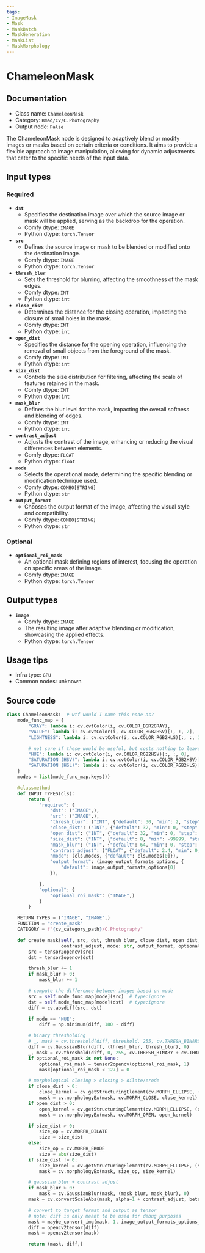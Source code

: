 ```yaml
---
tags:
- ImageMask
- Mask
- MaskBatch
- MaskGeneration
- MaskList
- MaskMorphology
---
```


# ChameleonMask
## Documentation
- Class name: `ChameleonMask`
- Category: `Bmad/CV/C.Photography`
- Output node: `False`

The ChameleonMask node is designed to adaptively blend or modify images or masks based on certain criteria or conditions. It aims to provide a flexible approach to image manipulation, allowing for dynamic adjustments that cater to the specific needs of the input data.
## Input types
### Required
- **`dst`**
    - Specifies the destination image over which the source image or mask will be applied, serving as the backdrop for the operation.
    - Comfy dtype: `IMAGE`
    - Python dtype: `torch.Tensor`
- **`src`**
    - Defines the source image or mask to be blended or modified onto the destination image.
    - Comfy dtype: `IMAGE`
    - Python dtype: `torch.Tensor`
- **`thresh_blur`**
    - Sets the threshold for blurring, affecting the smoothness of the mask edges.
    - Comfy dtype: `INT`
    - Python dtype: `int`
- **`close_dist`**
    - Determines the distance for the closing operation, impacting the closure of small holes in the mask.
    - Comfy dtype: `INT`
    - Python dtype: `int`
- **`open_dist`**
    - Specifies the distance for the opening operation, influencing the removal of small objects from the foreground of the mask.
    - Comfy dtype: `INT`
    - Python dtype: `int`
- **`size_dist`**
    - Controls the size distribution for filtering, affecting the scale of features retained in the mask.
    - Comfy dtype: `INT`
    - Python dtype: `int`
- **`mask_blur`**
    - Defines the blur level for the mask, impacting the overall softness and blending of edges.
    - Comfy dtype: `INT`
    - Python dtype: `int`
- **`contrast_adjust`**
    - Adjusts the contrast of the image, enhancing or reducing the visual differences between elements.
    - Comfy dtype: `FLOAT`
    - Python dtype: `float`
- **`mode`**
    - Selects the operational mode, determining the specific blending or modification technique used.
    - Comfy dtype: `COMBO[STRING]`
    - Python dtype: `str`
- **`output_format`**
    - Chooses the output format of the image, affecting the visual style and compatibility.
    - Comfy dtype: `COMBO[STRING]`
    - Python dtype: `str`
### Optional
- **`optional_roi_mask`**
    - An optional mask defining regions of interest, focusing the operation on specific areas of the image.
    - Comfy dtype: `IMAGE`
    - Python dtype: `torch.Tensor`
## Output types
- **`image`**
    - Comfy dtype: `IMAGE`
    - The resulting image after adaptive blending or modification, showcasing the applied effects.
    - Python dtype: `torch.Tensor`
## Usage tips
- Infra type: `GPU`
- Common nodes: unknown


## Source code
```python
class ChameleonMask:  # wtf would I name this node as?
    mode_func_map = {
        "GRAY": lambda i: cv.cvtColor(i, cv.COLOR_BGR2GRAY),
        "VALUE": lambda i: cv.cvtColor(i, cv.COLOR_RGB2HSV)[:, :, 2],
        "LIGHTNESS": lambda i: cv.cvtColor(i, cv.COLOR_RGB2HLS)[:, :, 1],

        # not sure if these would be useful, but costs nothing to leave them here
        "HUE": lambda i: cv.cvtColor(i, cv.COLOR_RGB2HSV)[:, :, 0],
        "SATURATION (HSV)": lambda i: cv.cvtColor(i, cv.COLOR_RGB2HSV)[:, :, 1],
        "SATURATION (HSL)": lambda i: cv.cvtColor(i, cv.COLOR_RGB2HLS)[:, :, 2],
    }
    modes = list(mode_func_map.keys())

    @classmethod
    def INPUT_TYPES(cls):
        return {
            "required": {
                "dst": ("IMAGE",),
                "src": ("IMAGE",),
                "thresh_blur": ("INT", {"default": 30, "min": 2, "step": 2}),
                "close_dist": ("INT", {"default": 32, "min": 0, "step": 1}),
                "open_dist": ("INT", {"default": 32, "min": 0, "step": 1}),
                "size_dist": ("INT", {"default": 8, "min": -99999, "step": 1}),
                "mask_blur": ("INT", {"default": 64, "min": 0, "step": 2}),
                "contrast_adjust": ("FLOAT", {"default": 2.4, "min": 0, "max": 20, "step": .5}),
                "mode": (cls.modes, {"default": cls.modes[0]}),
                "output_format": (image_output_formats_options, {
                    "default": image_output_formats_options[0]
                }),

            },
            "optional": {
                "optional_roi_mask": ("IMAGE",)
            }
        }

    RETURN_TYPES = ("IMAGE", "IMAGE",)
    FUNCTION = "create_mask"
    CATEGORY = f"{cv_category_path}/C.Photography"

    def create_mask(self, src, dst, thresh_blur, close_dist, open_dist, size_dist, mask_blur,
                    contrast_adjust, mode: str, output_format, optional_roi_mask=None):
        src = tensor2opencv(src)
        dst = tensor2opencv(dst)

        thresh_blur += 1
        if mask_blur > 0:
            mask_blur += 1

        # compute the difference between images based on mode
        src = self.mode_func_map[mode](src)  # type:ignore
        dst = self.mode_func_map[mode](dst)  # type:ignore
        diff = cv.absdiff(src, dst)

        if mode == "HUE":
            diff = np.minimum(diff, 180 - diff)

        # binary thresholding
        # _, mask = cv.threshold(diff, threshold, 255, cv.THRESH_BINARY)
        diff = cv.GaussianBlur(diff, (thresh_blur, thresh_blur), 0)
        _, mask = cv.threshold(diff, 0, 255, cv.THRESH_BINARY + cv.THRESH_OTSU)
        if optional_roi_mask is not None:
            optional_roi_mask = tensor2opencv(optional_roi_mask, 1)
            mask[optional_roi_mask < 127] = 0

        # morphological closing > closing > dilate/erode
        if close_dist > 0:
            close_kernel = cv.getStructuringElement(cv.MORPH_ELLIPSE, (close_dist, close_dist))
            mask = cv.morphologyEx(mask, cv.MORPH_CLOSE, close_kernel)
        if open_dist > 0:
            open_kernel = cv.getStructuringElement(cv.MORPH_ELLIPSE, (open_dist, open_dist))
            mask = cv.morphologyEx(mask, cv.MORPH_OPEN, open_kernel)

        if size_dist > 0:
            size_op = cv.MORPH_DILATE
            size = size_dist
        else:
            size_op = cv.MORPH_ERODE
            size = abs(size_dist)
        if size_dist != 0:
            size_kernel = cv.getStructuringElement(cv.MORPH_ELLIPSE, (size, size))
            mask = cv.morphologyEx(mask, size_op, size_kernel)

        # gaussian blur + contrast adjust
        if mask_blur > 0:
            mask = cv.GaussianBlur(mask, (mask_blur, mask_blur), 0)
        mask = cv.convertScaleAbs(mask, alpha=1 + contrast_adjust, beta=0)  # / 100, beta=0)

        # convert to target format and output as tensor
        # note: diff is only meant to be used for debug purposes
        mask = maybe_convert_img(mask, 1, image_output_formats_options_map[output_format])
        diff = opencv2tensor(diff)
        mask = opencv2tensor(mask)

        return (mask, diff,)

```
